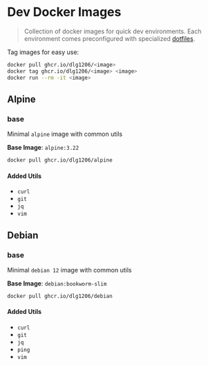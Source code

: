 # Dev Docker Images

> Collection of docker images for quick dev environments. Each environment comes preconfigured with
> specialized [dotfiles](https://github.com/dlg1206/dotfiles).

Tag images for easy use:

```bash
docker pull ghcr.io/dlg1206/<image>
docker tag ghcr.io/dlg1206/<image> <image> 
docker run --rm -it <image>
```

## Alpine

### base

Minimal `alpine` image with common utils

**Base Image**: `alpine:3.22`

```bash
docker pull ghcr.io/dlg1206/alpine
```

#### Added Utils

- `curl`
- `git`
- `jq`
- `vim`

## Debian

### base

Minimal `debian 12` image with common utils

**Base Image**: `debian:bookworm-slim`

```bash
docker pull ghcr.io/dlg1206/debian
```

#### Added Utils

- `curl`
- `git`
- `jq`
- `ping`
- `vim` 